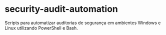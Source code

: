# security-audit-automation
Scripts para automatizar auditorias de segurança em ambientes Windows e Linux utilizando PowerShell e Bash.
